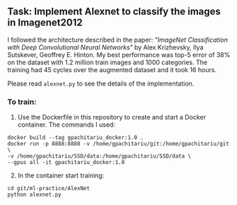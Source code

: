 ## Task: Implement Alexnet to classify the images in Imagenet2012

I followed the architecture described in the paper: _"ImageNet Classification with Deep Convolutional Neural Networks"_ by Alex Krizhevsky, Ilya Sutskever, Geoffrey E. Hinton. 
My best performance was top-5 error of 38% on the dataset with 1.2 million train images and 1000 categories. The training had 45 cycles over the augmented dataset and it took 16 hours.

Please read `alexnet.py` to see the details of the implementation.

  

### To train:
1. Use the Dockerfile in this repository to create and start a Docker container. The commands I used:
```
docker build --tag gpachitariu_docker:1.0 .
docker run -p 8888:8888 -v /home/gpachitariu/git:/home/gpachitariu/git \
-v /home/gpachitariu/SSD/data:/home/gpachitariu/SSD/data \
--gpus all -it gpachitariu_docker:1.0
```
2. In the container start training:
```
cd git/ml-practice/AlexNet
python alexnet.py
```
